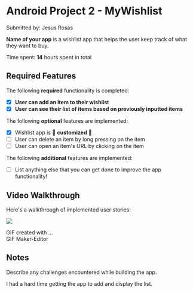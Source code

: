 # Android Project 2 - MyWishlist

Submitted by: Jesus Rosas

**Name of your app** is a wishlist app that helps the user keep track of what they want to buy.

Time spent: **14** hours spent in total

## Required Features

The following **required** functionality is completed:

- [x] **User can add an item to their wishlist**
- [x] **User can see their list of items based on previously inputted items**

The following **optional** features are implemented:

- [x] Wishlist app is 🎨 **customized** 🎨
- [ ] User can delete an item by long pressing on the item
- [ ] User can open an item's URL by clicking on the item

The following **additional** features are implemented:

* [ ] List anything else that you can get done to improve the app functionality!

## Video Walkthrough

Here's a walkthrough of implemented user stories:

<img src=Wish2.gif />

<!-- Replace this with whatever GIF tool you used! -->
GIF created with ...  
GIF Maker-Editor

## Notes

Describe any challenges encountered while building the app.

I had a hard time getting the app to add and display the list.
